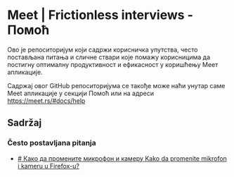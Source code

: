 
# Meet | Frictionless interviews - Помоћ

Ово је репоситоријум који садржи корисничка упутства, често постављана питања и сличне ствари које помажу корисницима да постигну оптималну продуктивност и ефикасност у коришћењу Меет апликације.

Садржај овог GitHub репоситоријума се такође може наћи унутар саме Meet апликације у секцији Помоћ или на адреси https://meet.rs/#docs/help

## Sadržaj

### Često postavljana pitanja

- [# Како да промените микрофон и камеру  Kako da promenite mikrofon i kameru u Firefox-u?](help-config-firefox.md)
